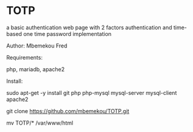 # TOTP
a basic authentication web page with 2 factors authentication and time-based one time password implementation

Author: Mbemekou Fred

Requirements:

php, mariadb, apache2

Install:

sudo apt-get -y install git php php-mysql mysql-server mysql-client apache2

git clone https://github.com/mbemekou/TOTP.git 

mv TOTP/* /var/www/html

